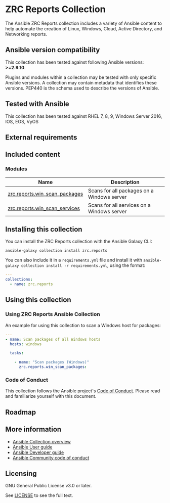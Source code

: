 # ZRC Reports Collection

The Ansible ZRC Reports collection includes a variety of Ansible content to help automate the creation of Linux, Windows, Cloud, Active Directory, and Networking reports.

<!--start requires_ansible-->
## Ansible version compatibility

This collection has been tested against following Ansible versions: **>=2.9.10**.

Plugins and modules within a collection may be tested with only specific Ansible versions.
A collection may contain metadata that identifies these versions.
PEP440 is the schema used to describe the versions of Ansible.
<!--end requires_ansible-->

## Tested with Ansible

This collection has been tested against RHEL 7, 8, 9, Windows Server 2016, IOS, EOS, VyOS
<!-- List the versions of Ansible the collection has been tested with. Must match what is in galaxy.yml. -->

## External requirements
<!-- List any external resources the collection depends on, for example minimum versions of an OS, libraries, or utilities. Do not list other Ansible collections here. -->

## Included content
<!--start collection content-->


### Modules
Name | Description
--- | ---
[zrc.reports.win_scan_packages](https://github.com/zcook44/zrc.reports/blob/main/docs/zrc.reports.win_scan_packages_module.rst)|Scans for all packages on a Windows server
[zrc.reports.win_scan_services](https://github.com/zcook44/zrc.reports/blob/main/docs/zrc.reports.win_scan_services_module.rst)|Scans for all services on a Windows server

<!--end collection content-->

## Installing this collection

You can install the ZRC Reports collection with the Ansible Galaxy CLI:

    ansible-galaxy collection install zrc.reports

You can also include it in a `requirements.yml` file and install it with `ansible-galaxy collection install -r requirements.yml`, using the format:

```yaml
---
collections:
  - name: zrc.reports
```
## Using this collection

### Using ZRC Reports Ansible Collection

An example for using this collection to scan a Windows host for packages:


```yaml
---
- name: Scan packages of all Windows hosts
  hosts: windows

  tasks:

    - name: "Scan packages (Windows)"
      zrc.reports.win_scan_packages:

```


### Code of Conduct
This collection follows the Ansible project's
[Code of Conduct](https://docs.ansible.com/ansible/devel/community/code_of_conduct.html).
Please read and familiarize yourself with this document.

## Roadmap

<!-- Optional. Include the roadmap for this collection, and the proposed release/versioning strategy so users can anticipate the upgrade/update cycle. -->

## More information

- [Ansible Collection overview](https://github.com/ansible-collections/overview)
- [Ansible User guide](https://docs.ansible.com/ansible/latest/user_guide/index.html)
- [Ansible Developer guide](https://docs.ansible.com/ansible/latest/dev_guide/index.html)
- [Ansible Community code of conduct](https://docs.ansible.com/ansible/latest/community/code_of_conduct.html)

## Licensing

GNU General Public License v3.0 or later.

See [LICENSE](https://www.gnu.org/licenses/gpl-3.0.txt) to see the full text.
